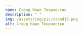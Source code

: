 ```yaml
---
name: Стенд Наше Творчество
description: " "
img: /assets/img/pic/stand13.png
alt: Стенд Наше Творчество
---
```


